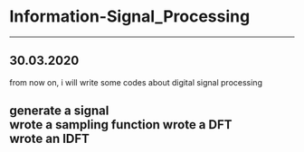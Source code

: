 # Information-Signal_Processing  
----------------------------------------------------------------
## 30.03.2020
from now on, i will write some codes about digital signal processing

generate a signal  
wrote a sampling function
wrote a DFT  
wrote an IDFT  
---------------------------------------------------------------

